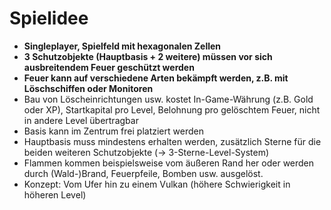 # Spielidee

 - **Singleplayer, Spielfeld mit hexagonalen Zellen**
 - **3 Schutzobjekte (Hauptbasis + 2 weitere) müssen vor sich ausbreitendem Feuer geschützt werden**
 - **Feuer kann auf verschiedene Arten bekämpft werden, z.B. mit Löschschiffen oder Monitoren**
 - Bau von Löscheinrichtungen usw. kostet In-Game-Währung (z.B. Gold oder XP), Startkapital pro Level, Belohnung pro gelöschtem Feuer, nicht in andere Level übertragbar
 - Basis kann im Zentrum frei platziert werden
 - Hauptbasis muss mindestens erhalten werden, zusätzlich Sterne für die beiden weiteren Schutzobjekte (→ 3-Sterne-Level-System)
 - Flammen kommen beispielsweise vom äußeren Rand her oder werden durch (Wald-)Brand, Feuerpfeile, Bomben usw. ausgelöst.
 - Konzept: Vom Ufer hin zu einem Vulkan (höhere Schwierigkeit in höheren Level)
